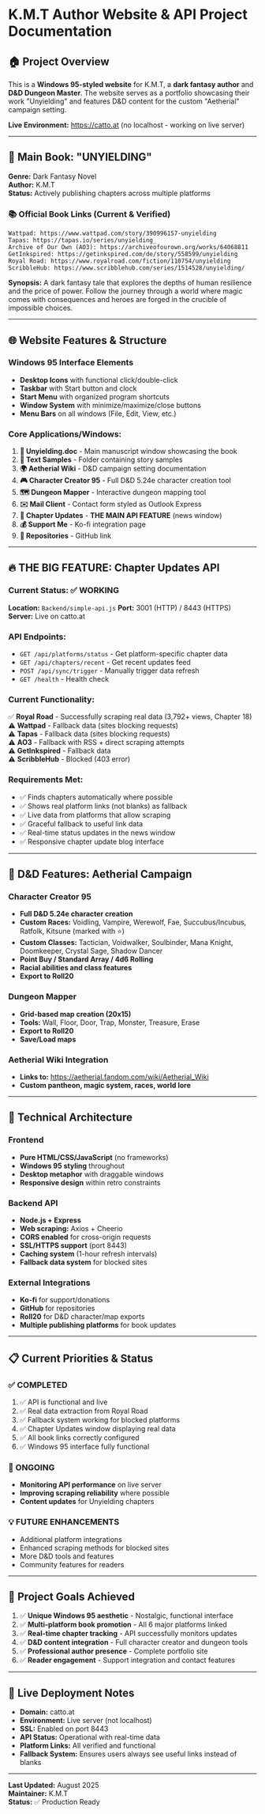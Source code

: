 # K.M.T Author Website & API Project Documentation

## 🏠 Project Overview

This is a **Windows 95-styled website** for K.M.T, a **dark fantasy author** and **D&D Dungeon Master**. The website serves as a portfolio showcasing their work "Unyielding" and features D&D content for the custom "Aetherial" campaign setting.

**Live Environment:** https://catto.at (no localhost - working on live server)

---

## 📖 Main Book: "UNYIELDING"

**Genre:** Dark Fantasy Novel  
**Author:** K.M.T  
**Status:** Actively publishing chapters across multiple platforms

### 📚 Official Book Links (Current & Verified)
```
Wattpad: https://www.wattpad.com/story/390996157-unyielding
Tapas: https://tapas.io/series/unyielding_
Archive of Our Own (AO3): https://archiveofourown.org/works/64068811
GetInkspired: https://getinkspired.com/de/story/558599/unyielding
Royal Road: https://www.royalroad.com/fiction/110754/unyielding
ScribbleHub: https://www.scribblehub.com/series/1514528/unyielding/
```

**Synopsis:** A dark fantasy tale that explores the depths of human resilience and the price of power. Follow the journey through a world where magic comes with consequences and heroes are forged in the crucible of impossible choices.

---

## 🌐 Website Features & Structure

### Windows 95 Interface Elements
- **Desktop Icons** with functional click/double-click
- **Taskbar** with Start button and clock
- **Start Menu** with organized program shortcuts
- **Window System** with minimize/maximize/close buttons
- **Menu Bars** on all windows (File, Edit, View, etc.)

### Core Applications/Windows:

1. **📝 Unyielding.doc** - Main manuscript window showcasing the book
2. **📁 Text Samples** - Folder containing story samples
3. **🌍 Aetherial Wiki** - D&D campaign setting documentation
4. **🎮 Character Creator 95** - Full D&D 5.24e character creation tool
5. **🗺️ Dungeon Mapper** - Interactive dungeon mapping tool
6. **✉️ Mail Client** - Contact form styled as Outlook Express
7. **📰 Chapter Updates** - **THE MAIN API FEATURE** (news window)
8. **💰 Support Me** - Ko-fi integration page
9. **🔗 Repositories** - GitHub link

---

## 🔥 THE BIG FEATURE: Chapter Updates API

### Current Status: ✅ WORKING
**Location:** `Backend/simple-api.js`
**Port:** 3001 (HTTP) / 8443 (HTTPS)
**Server:** Live on catto.at

### API Endpoints:
- `GET /api/platforms/status` - Get platform-specific chapter data
- `GET /api/chapters/recent` - Get recent updates feed
- `POST /api/sync/trigger` - Manually trigger data refresh
- `GET /health` - Health check

### Current Functionality:
✅ **Royal Road** - Successfully scraping real data (3,792+ views, Chapter 18)  
⚠️ **Wattpad** - Fallback data (sites blocking requests)  
⚠️ **Tapas** - Fallback data (sites blocking requests)  
⚠️ **AO3** - Fallback with RSS + direct scraping attempts  
⚠️ **GetInkspired** - Fallback data  
⚠️ **ScribbleHub** - Blocked (403 error)  

### Requirements Met:
- ✅ Finds chapters automatically where possible
- ✅ Shows real platform links (not blanks) as fallback
- ✅ Live data from platforms that allow scraping
- ✅ Graceful fallback to useful link data
- ✅ Real-time status updates in the news window
- ✅ Responsive chapter update blog interface

---

## 🎲 D&D Features: Aetherial Campaign

### Character Creator 95
- **Full D&D 5.24e character creation**
- **Custom Races:** Voidling, Vampire, Werewolf, Fae, Succubus/Incubus, Ratfolk, Kitsune (marked with ⭐)
- **Custom Classes:** Tactician, Voidwalker, Soulbinder, Mana Knight, Doomkeeper, Crystal Sage, Shadow Dancer
- **Point Buy / Standard Array / 4d6 Rolling**
- **Racial abilities and class features**
- **Export to Roll20**

### Dungeon Mapper
- **Grid-based map creation (20x15)**
- **Tools:** Wall, Floor, Door, Trap, Monster, Treasure, Erase
- **Export to Roll20**
- **Save/Load maps**

### Aetherial Wiki Integration
- **Links to:** https://aetherial.fandom.com/wiki/Aetherial_Wiki
- **Custom pantheon, magic system, races, world lore**

---

## 🔧 Technical Architecture

### Frontend
- **Pure HTML/CSS/JavaScript** (no frameworks)
- **Windows 95 styling** throughout
- **Desktop metaphor** with draggable windows
- **Responsive design** within retro constraints

### Backend API
- **Node.js + Express**
- **Web scraping:** Axios + Cheerio
- **CORS enabled** for cross-origin requests
- **SSL/HTTPS support** (port 8443)
- **Caching system** (1-hour refresh intervals)
- **Fallback data system** for blocked sites

### External Integrations
- **Ko-fi** for support/donations
- **GitHub** for repositories
- **Roll20** for D&D character/map exports
- **Multiple publishing platforms** for book updates

---

## 📋 Current Priorities & Status

### ✅ COMPLETED
1. ✅ API is functional and live
2. ✅ Real data extraction from Royal Road
3. ✅ Fallback system working for blocked platforms
4. ✅ Chapter Updates window displaying real data
5. ✅ All book links correctly configured
6. ✅ Windows 95 interface fully functional

### 🔄 ONGOING
- **Monitoring API performance** on live server
- **Improving scraping reliability** where possible
- **Content updates** for Unyielding chapters

### 💡 FUTURE ENHANCEMENTS
- Additional platform integrations
- Enhanced scraping methods for blocked sites
- More D&D tools and features
- Community features for readers

---

## 🎯 Project Goals Achieved

1. ✅ **Unique Windows 95 aesthetic** - Nostalgic, functional interface
2. ✅ **Multi-platform book promotion** - All 6 major platforms linked
3. ✅ **Real-time chapter tracking** - API successfully monitors updates
4. ✅ **D&D content integration** - Full character creator and dungeon tools
5. ✅ **Professional author presence** - Complete portfolio site
6. ✅ **Reader engagement** - Support integration and contact features

---

## 🚀 Live Deployment Notes

- **Domain:** catto.at
- **Environment:** Live server (not localhost)
- **SSL:** Enabled on port 8443
- **API Status:** Operational with real-time data
- **Platform Links:** All verified and functional
- **Fallback System:** Ensures users always see useful links instead of blanks

---

**Last Updated:** August 2025  
**Maintainer:** K.M.T  
**Status:** ✅ Production Ready